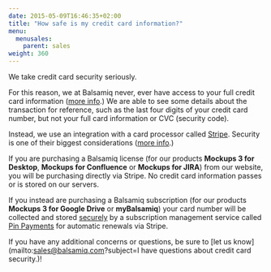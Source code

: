 ```yaml
---
date: 2015-05-09T16:46:35+02:00
title: "How safe is my credit card information?"
menu:
  menusales:
    parent: sales
weight: 360
---
```


We take credit card security seriously.

For this reason, we at Balsamiq never, ever have access to your full credit card information ([more info](http://support.balsamiq.com/customer/portal/articles/479296).) We are able to see some details about the transaction for reference, such as the last four digits of your credit card number, but not your full card information or CVC (security code).

Instead, we use an integration with a card processor called [Stripe](https://stripe.com/). Security is one of their biggest considerations ([more info](https://stripe.com/help/security).)

If you are purchasing a Balsamiq license (for our products **Mockups 3 for Desktop**, **Mockups for Confluence** or **Mockups for JIRA**) from our website, you will be purchasing directly via Stripe. No credit card information passes or is stored on our servers.

If you instead are purchasing a Balsamiq subscription (for our products **Mockups 3 for Google Drive** or **myBalsamiq**) your card number will be collected and stored [securely](https://subs.pinpayments.com/info/faq) by a subscription management service called [Pin Payments](https://subs.pinpayments.com/) for automatic renewals via Stripe.

If you have any additional concerns or questions, be sure to [let us know](mailto:sales@balsamiq.com?subject=I have questions about credit card security.)!